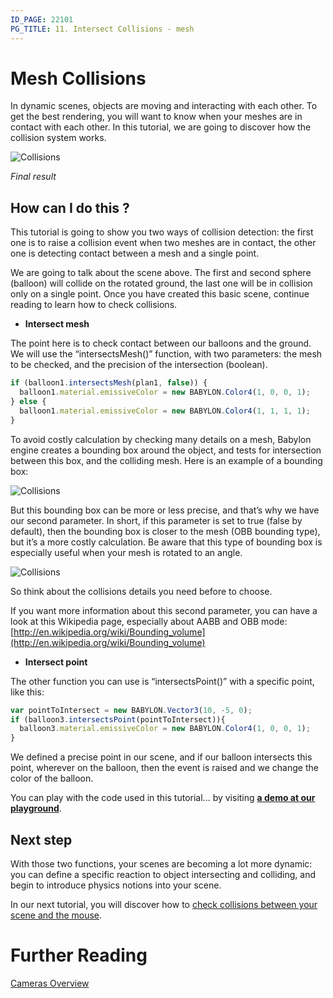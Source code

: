 ```yaml
---
ID_PAGE: 22101
PG_TITLE: 11. Intersect Collisions - mesh
---
```

# Mesh Collisions

In dynamic scenes, objects are moving and interacting with each other. To get the best rendering, you will want to know when your meshes are in contact with each other. In this tutorial, we are going to discover how the collision system works.

![Collisions](/img/how_to/Collisions%20Intersect/10.png)

_Final result_

## How can I do this ?

This tutorial is going to show you two ways of collision detection: the first one is to raise a collision event when two meshes are in contact, the other one is detecting contact between a mesh and a single point.

We are going to talk about the scene above. The first and second sphere (balloon) will collide on the rotated ground, the last one will be in collision only on a single point. Once you have created this basic scene, continue reading to learn how to check collisions.

* **Intersect mesh**

The point here is to check contact between our balloons and the ground. We will use the “intersectsMesh()” function, with two parameters: the mesh to be checked, and the precision of the intersection (boolean).

```javascript
if (balloon1.intersectsMesh(plan1, false)) {
  balloon1.material.emissiveColor = new BABYLON.Color4(1, 0, 0, 1);
} else {
  balloon1.material.emissiveColor = new BABYLON.Color4(1, 1, 1, 1);
}
```

To avoid costly calculation by checking many details on a mesh, Babylon engine creates a bounding box around the object, and tests for intersection between this box, and the colliding mesh. Here is an example of a bounding box:

![Collisions](/img/how_to/Collisions%20Intersect/10-1.png)

But this bounding box can be more or less precise, and that’s why we have our second parameter. In short, if this parameter is set to true (false by default), then the bounding box is closer to the mesh (OBB bounding type), but it’s a more costly calculation. Be aware that this type of bounding box is especially useful when your mesh is rotated to an angle.

![Collisions](/img/how_to/Collisions%20Intersect/10-2.png)

So think about the collisions details you need before to choose.

If you want more information about this second parameter, you can have a look at this Wikipedia page, especially about AABB and OBB mode: [http://en.wikipedia.org/wiki/Bounding_volume](http://en.wikipedia.org/wiki/Bounding_volume)

* **Intersect point**

The other function you can use is “intersectsPoint()” with a specific point, like this:

```javascript
var pointToIntersect = new BABYLON.Vector3(10, -5, 0);
if (balloon3.intersectsPoint(pointToIntersect)){
  balloon3.material.emissiveColor = new BABYLON.Color4(1, 0, 0, 1);
}
```

We defined a precise point in our scene, and if our balloon intersects this point, wherever on the balloon, then the event is raised and we change the color of the balloon.

You can play with the code used in this tutorial... by visiting [**a demo at our playground**]( https://www.babylonjs-playground.com/?10).

## Next step

With those two functions, your scenes are becoming a lot more dynamic: you can define a specific reaction to object intersecting and colliding, and begin to introduce physics notions into your scene.

In our next tutorial, you will discover how to [check collisions between your scene and the mouse](/babylon101/Picking_Collisions).

# Further Reading

[Cameras Overview](/features/Cameras)